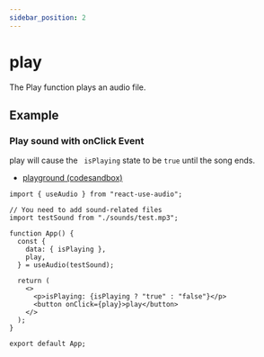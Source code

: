```yaml
---
sidebar_position: 2
---
```


# play

The Play function plays an audio file.

## Example

### Play sound with onClick Event

play will cause the ` isPlaying` state to be `true` until the song ends.

- [playground (codesandbox)](https://codesandbox.io/p/sandbox/react-use-sound-playing-mp3-x29jgs)

```tsx
import { useAudio } from "react-use-audio";

// You need to add sound-related files
import testSound from "./sounds/test.mp3";

function App() {
  const {
    data: { isPlaying },
    play,
  } = useAudio(testSound);

  return (
    <>
      <p>isPlaying: {isPlaying ? "true" : "false"}</p>
      <button onClick={play}>play</button>
    </>
  );
}

export default App;
```

